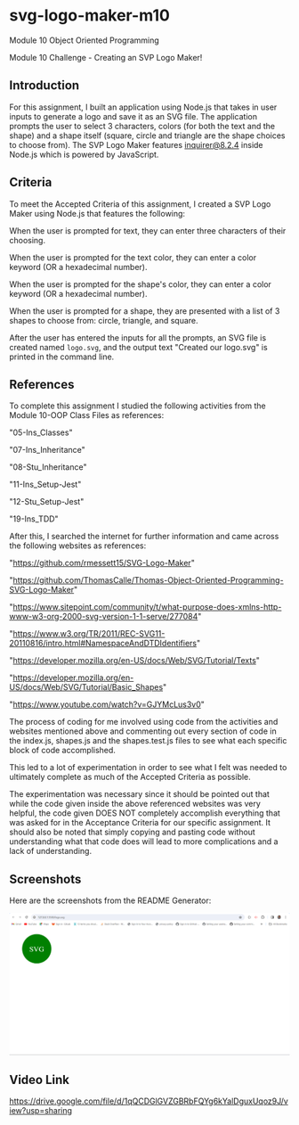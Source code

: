 # svg-logo-maker-m10
Module 10 Object Oriented Programming

Module 10 Challenge - Creating an SVP Logo Maker!

## Introduction

For this assignment, I built an application using Node.js that takes in user inputs to generate a logo and save it as an SVG file. The application prompts the user to select 3 characters, colors (for both the text and the shape) and a shape itself (square, circle and triangle are the shape choices to choose from). The SVP Logo Maker features inquirer@8.2.4 inside Node.js which is powered by JavaScript.

## Criteria
To meet the Accepted Criteria of this assignment, I created a SVP Logo Maker using Node.js that features the following:

When the user is prompted for text, they can enter three characters of their choosing.

When the user is prompted for the text color, they can enter a color keyword (OR a hexadecimal number).

When the user is prompted for the shape's color, they can enter a color keyword (OR a hexadecimal number).

When the user is prompted for a shape, they are presented with a list of 3 shapes to choose from: circle, triangle, and square.

After the user has entered the inputs for all the prompts, an SVG file is created named `logo.svg`, and the output text "Created our logo.svg" is printed in the command line.

## References
To complete this assignment I studied the following activities from the Module 10-OOP Class Files as references:

"05-Ins_Classes" 

"07-Ins_Inheritance"

"08-Stu_Inheritance" 

"11-Ins_Setup-Jest"

"12-Stu_Setup-Jest"

"19-Ins_TDD"

After this, I searched the internet for further information and came across the following websites as references:

"https://github.com/rmessett15/SVG-Logo-Maker"

"https://github.com/ThomasCalle/Thomas-Object-Oriented-Programming-SVG-Logo-Maker"

"https://www.sitepoint.com/community/t/what-purpose-does-xmlns-http-www-w3-org-2000-svg-version-1-1-serve/277084"

"https://www.w3.org/TR/2011/REC-SVG11-20110816/intro.html#NamespaceAndDTDIdentifiers"

"https://developer.mozilla.org/en-US/docs/Web/SVG/Tutorial/Texts"

"https://developer.mozilla.org/en-US/docs/Web/SVG/Tutorial/Basic_Shapes"

"https://www.youtube.com/watch?v=GJYMcLus3v0"

The process of coding for me involved using code from the activities and websites mentioned above and commenting out every section of code in the index.js, shapes.js and the shapes.test.js files to see what each specific block of code accomplished.

This led to a lot of experimentation in order to see what I felt was needed to ultimately complete as much of the Accepted Criteria as possible.

The experimentation was necessary since it should be pointed out that while the code given inside the above referenced websites was very helpful, the code given DOES NOT completely accomplish everything that was asked for in the Acceptance Criteria for our specific assignment. It should also be noted that simply copying and pasting code without understanding what that code does will lead to more complications and a lack of understanding.

## Screenshots
Here are the screenshots from the README Generator:

![Alt text](https://github.com/aparihar1984/svg-logo-maker-m10/blob/main/screenshots/SVG%20Generated%20Logo%20In%20Live%20Server.png)

## Video Link
https://drive.google.com/file/d/1qQCDGlGVZGBRbFQYg6kYalDguxUqoz9J/view?usp=sharing

